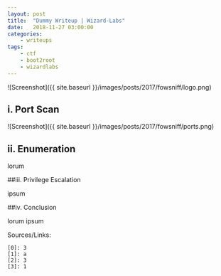 ```yaml
---
layout: post
title:	"Dummy Writeup | Wizard-Labs"
date:	2018-11-27 03:00:00
categories:
    - writeups
tags:
    - ctf
    - boot2root
    - wizardlabs
---
```

<head>
	<title> Dummy Writeup | Wizard-Labs </title>
</head>
![Screenshot]({{ site.baseurl }}/images/posts/2017/fowsniff/logo.png)

## i. Port Scan

![Screenshot]({{ site.baseurl }}/images/posts/2017/fowsniff/ports.png)

## ii. Enumeration

lorum 


##iii. Privilege Escalation

ipsum

##iv. Conclusion

lorum ipsum


Sources/Links:
~~~
[0]: 3
[1]: a
[2]: 3
[3]: 1
~~~


